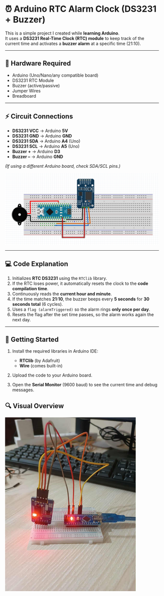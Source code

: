 # ⏰ Arduino RTC Alarm Clock (DS3231 + Buzzer)

This is a simple project I created while **learning Arduino**.  
It uses a **DS3231 Real-Time Clock (RTC) module** to keep track of the current time and activates a **buzzer alarm** at a specific time (21:10).  

---

## 🔧 Hardware Required
- Arduino (Uno/Nano/any compatible board)  
- DS3231 RTC Module  
- Buzzer (active/passive)  
- Jumper Wires  
- Breadboard  

---

## ⚡ Circuit Connections
- **DS3231 VCC** → Arduino **5V**  
- **DS3231 GND** → Arduino **GND**  
- **DS3231 SDA** → Arduino **A4** (Uno)  
- **DS3231 SCL** → Arduino **A5** (Uno)  
- **Buzzer +** → Arduino **D3**  
- **Buzzer –** → Arduino **GND**  

*(If using a different Arduino board, check SDA/SCL pins.)*

 <img src="media/Circuit_Diagram.png"  />

---

## 💻 Code Explanation
1. Initializes **RTC DS3231** using the `RTClib` library.  
2. If the RTC loses power, it automatically resets the clock to the **code compilation time**.  
3. Continuously reads the **current hour and minute**.  
4. If the time matches **21:10**, the buzzer beeps every **5 seconds** for **30 seconds total** (6 cycles).  
5. Uses a `flag (alarmTriggered)` so the alarm rings **only once per day**.  
6. Resets the flag after the set time passes, so the alarm works again the next day.  

---

## 🚀 Getting Started
1. Install the required libraries in Arduino IDE:  
   - **RTClib** (by Adafruit)  
   - **Wire** (comes built-in)  

2. Upload the code to your Arduino board.  

3. Open the **Serial Monitor** (9600 baud) to see the current time and debug messages.  
 

## 🔍 Visual Overview

 <img src="media/picture_1.jpg" height="570" />
